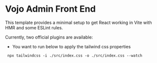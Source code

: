 # Vojo Admin Front End

This template provides a minimal setup to get React working in Vite with HMR and some ESLint rules.

Currently, two official plugins are available:

- You want to run below to apply the tailwind css properties

```
 npx tailwindcss -i ./src/index.css -o ./src/index.css --watch

```
